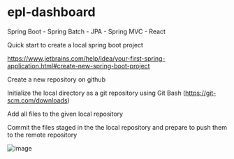# epl-dashboard
Spring Boot - Spring Batch - JPA - Spring MVC - React

Quick start to create a local spring boot project

https://www.jetbrains.com/help/idea/your-first-spring-application.html#create-new-spring-boot-project

Create a new repository on github

Initialize the local directory as a git repository using Git Bash (https://git-scm.com/downloads)

Add all files to the given local repository

Commit the files staged in the the local repository and prepare to push them to the remote repository

![image](https://user-images.githubusercontent.com/48307177/140643201-92426f9f-ffea-4ad4-a62c-578d9cd125b5.png)
